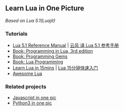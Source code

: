 Learn Lua in One Picture
---

_Based on Lua 5.1(Luajit)_

### Tutorials

- [Lua 5.1 Reference Manual](http://www.lua.org/manual/5.1/) | [云风 译 Lua 5.1 参考手册](http://www.codingnow.com/2000/download/lua_manual.html)
- [Book: Programming in Lua, 3rd edition](http://www.lua.org/pil/)
- [Book: Programming Gems](http://www.lua.org/gems/)
- [Book: Lua Programming](https://en.wikibooks.org/wiki/Lua_Programming)
- [Learn Lua in 15mins](https://learnxinyminutes.com/docs/lua/) | [Lua 15分钟快速入门](https://learnxinyminutes.com/docs/zh-cn/lua-cn/)
- [Awesome Lua](https://github.com/LewisJEllis/awesome-lua)

### Related projects

- [Javascript in one pic](https://github.com/coodict/javascript-in-one-pic)
- [Python3 in one pic](https://github.com/coodict/python3-in-one-pic)
